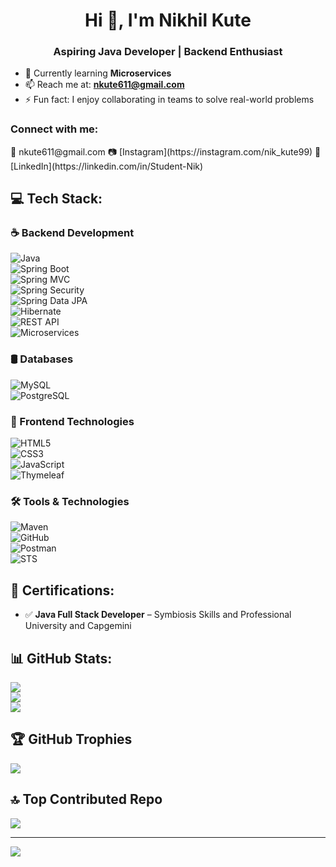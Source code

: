 <h1 align="center">Hi 👋, I'm Nikhil Kute</h1>
<h3 align="center">Aspiring Java Developer | Backend Enthusiast</h3>

- 🌱 Currently learning **Microservices**  
- 📫 Reach me at: **nkute611@gmail.com**  
- ⚡ Fun fact: I enjoy collaborating in teams to solve real-world problems  

<h3 align="left">Connect with me:</h3>
<p align="left">
📧 nkute611@gmail.com  
📷 [Instagram](https://instagram.com/nik_kute99)  
💼 [LinkedIn](https://linkedin.com/in/Student-Nik)  
</p>

## 💻 Tech Stack:

### ☕ Backend Development
![Java](https://img.shields.io/badge/Java-%23ED8B00.svg?style=for-the-badge&logo=java&logoColor=white)  
![Spring Boot](https://img.shields.io/badge/Spring_Boot-6DB33F.svg?style=for-the-badge&logo=spring-boot&logoColor=white)  
![Spring MVC](https://img.shields.io/badge/Spring_MVC-6DB33F.svg?style=for-the-badge&logo=spring&logoColor=white)  
![Spring Security](https://img.shields.io/badge/Spring_Security-6DB33F.svg?style=for-the-badge&logo=springsecurity&logoColor=white)  
![Spring Data JPA](https://img.shields.io/badge/Spring_Data_JPA-6DB33F.svg?style=for-the-badge&logo=spring&logoColor=white)  
![Hibernate](https://img.shields.io/badge/Hibernate-59666C.svg?style=for-the-badge&logo=hibernate&logoColor=white)  
![REST API](https://img.shields.io/badge/REST_API-%230073C2.svg?style=for-the-badge&logo=apache&logoColor=white)  
![Microservices](https://img.shields.io/badge/Microservices-%230073C2.svg?style=for-the-badge&logo=docusign&logoColor=white)

### 🛢️ Databases
![MySQL](https://img.shields.io/badge/MySQL-00000F.svg?style=for-the-badge&logo=mysql&logoColor=white)  
![PostgreSQL](https://img.shields.io/badge/PostgreSQL-00000F.svg?style=for-the-badge&logo=h2&logoColor=white)

### 🎨 Frontend Technologies
![HTML5](https://img.shields.io/badge/HTML5-%23E34F26.svg?style=for-the-badge&logo=html5&logoColor=white)  
![CSS3](https://img.shields.io/badge/CSS3-%231572B6.svg?style=for-the-badge&logo=css3&logoColor=white)  
![JavaScript](https://img.shields.io/badge/JavaScript-%23F7DF1E.svg?style=for-the-badge&logo=javascript&logoColor=black)  
![Thymeleaf](https://img.shields.io/badge/Thymeleaf-%2300A300.svg?style=for-the-badge&logo=thymeleaf&logoColor=white)

### 🛠️ Tools & Technologies
![Maven](https://img.shields.io/badge/Maven-C71A36.svg?style=for-the-badge&logo=apachemaven&logoColor=white)  
![GitHub](https://img.shields.io/badge/GitHub-%23121011.svg?style=for-the-badge&logo=github&logoColor=white)  
![Postman](https://img.shields.io/badge/Postman-FF6C37.svg?style=for-the-badge&logo=postman&logoColor=white)  
![STS](https://img.shields.io/badge/Spring_Tool_Suite-6DB33F.svg?style=for-the-badge&logo=spring&logoColor=white)

## 📜 Certifications:
- ✅ **Java Full Stack Developer** – Symbiosis Skills and Professional University and Capgemini

## 📊 GitHub Stats:
![](https://github-readme-stats.vercel.app/api?username=Student-Nik&theme=dark&hide_border=false&include_all_commits=true&count_private=true)<br/>
![](https://github-readme-streak-stats.herokuapp.com/?user=Student-Nik&theme=dark&hide_border=false)<br/>
![](https://github-readme-stats.vercel.app/api/top-langs/?username=Student-Nik&theme=dark&hide_border=false&layout=compact)

## 🏆 GitHub Trophies
![](https://github-profile-trophy.vercel.app/?username=Student-Nik&theme=radical&no-frame=false&no-bg=true&margin-w=4)

## 🔝 Top Contributed Repo
![](https://github-contributor-stats.vercel.app/api?username=Student-Nik&limit=5&theme=dark&combine_all_yearly_contributions=true)

---
[![](https://visitcount.itsvg.in/api?id=Student-Nik&icon=0&color=0)](https://visitcount.itsvg.in)
